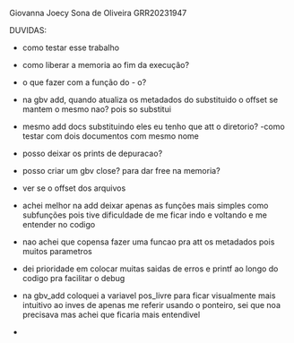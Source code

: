 Giovanna Joecy Sona de Oliveira
GRR20231947


DUVIDAS:
- como testar esse trabalho
- como liberar a memoria ao fim da execução?
- o que fazer com a função do - o?
- na gbv add, quando atualiza os metadados do substituido o offset se mantem o mesmo nao? pois so substitui
- mesmo add docs substituindo eles eu tenho que att o diretorio?
-como testar com dois documentos com mesmo nome
- posso deixar os prints de depuracao?
- posso criar um gbv close? para dar free na memoria?
- ver se o offset dos arquivos



- achei melhor na add deixar apenas as funções mais simples como subfunções pois tive dificuldade de me ficar indo e voltando e me entender no codigo
- nao achei que copensa fazer uma funcao pra att os metadados pois muitos parametros
- dei prioridade em colocar muitas saidas de erros e printf ao longo do codigo pra facilitar o debug
- na gbv_add coloquei a variavel pos_livre para ficar visualmente mais intuitivo ao inves de apenas me referir usando o ponteiro, sei que noa precisava mas achei que ficaria mais entendivel
- 